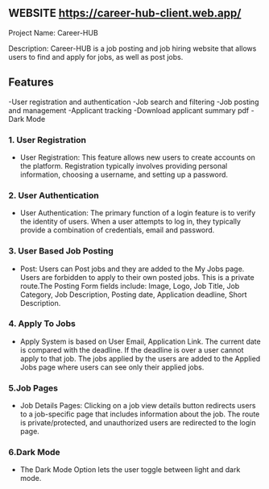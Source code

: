 

## WEBSITE https://career-hub-client.web.app/


Project Name: Career-HUB

Description: Career-HUB is a job posting and job hiring website that allows users to find and apply for jobs, as well as post jobs.

## Features

-User registration and authentication
-Job search and filtering
-Job posting and management
-Applicant tracking
-Download applicant summary pdf
-Dark Mode

### 1. User Registration

- User Registration: This feature allows new users to create accounts on the platform. Registration typically involves providing personal information, choosing a username, and setting up a password.


### 2. User Authentication

- User Authentication: The primary function of a login feature is to verify the identity of users. When a user attempts to log in, they typically provide a combination of credentials, email and password.


### 3. User Based Job Posting 

- Post: Users can Post jobs and they are added to the My Jobs page. Users are forbidden to apply to their own posted jobs. This is a private route.The Posting Form fields include: Image, Logo, Job Title, Job Category, Job Description, Posting date, Application deadline, Short Description.



### 4. Apply To Jobs

- Apply System is based on User Email, Application Link. The current date is compared with the deadline. If the deadline is over a user cannot apply to that job. The jobs applied by the users are added to the Applied Jobs page where users can see only their applied jobs. 

### 5.Job Pages
- Job Details Pages: Clicking on a job view details button redirects users to a job-specific page that includes information about the job. The route is private/protected, and unauthorized users are redirected to the login page.

### 6.Dark Mode
- The Dark Mode Option lets the user toggle between light and dark mode.